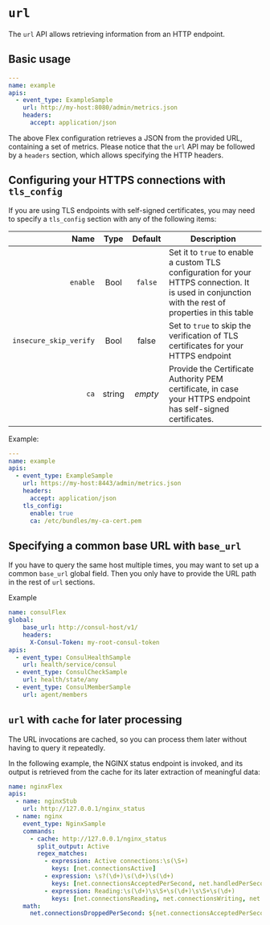 # `url`

The `url` API allows retrieving information from an HTTP endpoint. 

## Basic usage

```yaml
---
name: example
apis:
  - event_type: ExampleSample
    url: http://my-host:8080/admin/metrics.json
    headers:
      accept: application/json
```

The above Flex configuration retrieves a JSON from the provided URL, containing a set of metrics.
Please notice that the `url` API may be followed by a `headers` section, which allows specifying
the HTTP headers. 

## Configuring your HTTPS connections with `tls_config`

If you are using TLS endpoints with self-signed certificates, you may need to specify a `tls_config`
section with any of the following items:

| Name | Type | Default | Description |
|---:|:---:|:---:|---|
| `enable` | Bool | `false` | Set it to `true` to enable a custom TLS configuration for your HTTPS connection. It is used in conjunction with the rest of properties in this table |
| `insecure_skip_verify` | Bool | false | Set to `true` to skip the verification of TLS certificates for your HTTPS endpoint |
| `ca` | string | _empty_ | Provide the Certificate Authority PEM certificate, in case your HTTPS endpoint has self-signed certificates. |  

Example:

```yaml
---
name: example
apis:
  - event_type: ExampleSample
    url: https://my-host:8443/admin/metrics.json
    headers:
      accept: application/json
    tls_config:
      enable: true
      ca: /etc/bundles/my-ca-cert.pem
```

## Specifying a common base URL with `base_url`

If you have to query the same host multiple times, you may want to set up a common
`base_url` global field. Then you only have to provide the URL path in the rest of
`url` sections.

Example

```yaml
name: consulFlex
global:
    base_url: http://consul-host/v1/
    headers:
      X-Consul-Token: my-root-consul-token
apis: 
  - event_type: ConsulHealthSample
    url: health/service/consul
  - event_type: ConsulCheckSample
    url: health/state/any
  - event_type: ConsulMemberSample
    url: agent/members
```

## `url` with `cache` for later processing

The URL invocations are cached, so you can process them later without having to query it
repeatedly.

In the following example, the NGINX status endpoint is invoked, and its output is
retrieved from the cache for its later extraction of meaningful data:

```yaml
name: nginxFlex
apis:
  - name: nginxStub
    url: http://127.0.0.1/nginx_status
  - name: nginx
    event_type: NginxSample
    commands:
      - cache: http://127.0.0.1/nginx_status
        split_output: Active
        regex_matches:
          - expression: Active connections:\s(\S+)
            keys: [net.connectionsActive]
          - expression: \s?(\d+)\s(\d+)\s(\d+)
            keys: [net.connectionsAcceptedPerSecond, net.handledPerSecond, net.requestsPerSecond]
          - expression: Reading:\s(\d+)\s\S+\s(\d+)\s\S+\s(\d+)
            keys: [net.connectionsReading, net.connectionsWriting, net.connectionsWaiting]
    math:
      net.connectionsDroppedPerSecond: ${net.connectionsAcceptedPerSecond} - ${net.handledPerSecond} 
```